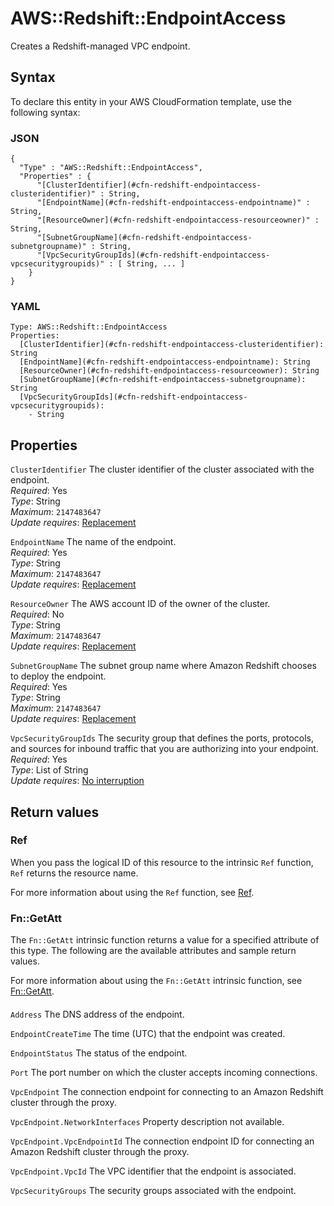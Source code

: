 # AWS::Redshift::EndpointAccess<a name="aws-resource-redshift-endpointaccess"></a>

Creates a Redshift\-managed VPC endpoint\.

## Syntax<a name="aws-resource-redshift-endpointaccess-syntax"></a>

To declare this entity in your AWS CloudFormation template, use the following syntax:

### JSON<a name="aws-resource-redshift-endpointaccess-syntax.json"></a>

```
{
  "Type" : "AWS::Redshift::EndpointAccess",
  "Properties" : {
      "[ClusterIdentifier](#cfn-redshift-endpointaccess-clusteridentifier)" : String,
      "[EndpointName](#cfn-redshift-endpointaccess-endpointname)" : String,
      "[ResourceOwner](#cfn-redshift-endpointaccess-resourceowner)" : String,
      "[SubnetGroupName](#cfn-redshift-endpointaccess-subnetgroupname)" : String,
      "[VpcSecurityGroupIds](#cfn-redshift-endpointaccess-vpcsecuritygroupids)" : [ String, ... ]
    }
}
```

### YAML<a name="aws-resource-redshift-endpointaccess-syntax.yaml"></a>

```
Type: AWS::Redshift::EndpointAccess
Properties:
  [ClusterIdentifier](#cfn-redshift-endpointaccess-clusteridentifier): String
  [EndpointName](#cfn-redshift-endpointaccess-endpointname): String
  [ResourceOwner](#cfn-redshift-endpointaccess-resourceowner): String
  [SubnetGroupName](#cfn-redshift-endpointaccess-subnetgroupname): String
  [VpcSecurityGroupIds](#cfn-redshift-endpointaccess-vpcsecuritygroupids):
    - String
```

## Properties<a name="aws-resource-redshift-endpointaccess-properties"></a>

`ClusterIdentifier` <a name="cfn-redshift-endpointaccess-clusteridentifier"></a>
The cluster identifier of the cluster associated with the endpoint\.  
_Required_: Yes  
_Type_: String  
_Maximum_: `2147483647`  
_Update requires_: [Replacement](https://docs.aws.amazon.com/AWSCloudFormation/latest/UserGuide/using-cfn-updating-stacks-update-behaviors.html#update-replacement)

`EndpointName` <a name="cfn-redshift-endpointaccess-endpointname"></a>
The name of the endpoint\.  
_Required_: Yes  
_Type_: String  
_Maximum_: `2147483647`  
_Update requires_: [Replacement](https://docs.aws.amazon.com/AWSCloudFormation/latest/UserGuide/using-cfn-updating-stacks-update-behaviors.html#update-replacement)

`ResourceOwner` <a name="cfn-redshift-endpointaccess-resourceowner"></a>
The AWS account ID of the owner of the cluster\.  
_Required_: No  
_Type_: String  
_Maximum_: `2147483647`  
_Update requires_: [Replacement](https://docs.aws.amazon.com/AWSCloudFormation/latest/UserGuide/using-cfn-updating-stacks-update-behaviors.html#update-replacement)

`SubnetGroupName` <a name="cfn-redshift-endpointaccess-subnetgroupname"></a>
The subnet group name where Amazon Redshift chooses to deploy the endpoint\.  
_Required_: Yes  
_Type_: String  
_Maximum_: `2147483647`  
_Update requires_: [Replacement](https://docs.aws.amazon.com/AWSCloudFormation/latest/UserGuide/using-cfn-updating-stacks-update-behaviors.html#update-replacement)

`VpcSecurityGroupIds` <a name="cfn-redshift-endpointaccess-vpcsecuritygroupids"></a>
The security group that defines the ports, protocols, and sources for inbound traffic that you are authorizing into your endpoint\.  
_Required_: Yes  
_Type_: List of String  
_Update requires_: [No interruption](https://docs.aws.amazon.com/AWSCloudFormation/latest/UserGuide/using-cfn-updating-stacks-update-behaviors.html#update-no-interrupt)

## Return values<a name="aws-resource-redshift-endpointaccess-return-values"></a>

### Ref<a name="aws-resource-redshift-endpointaccess-return-values-ref"></a>

When you pass the logical ID of this resource to the intrinsic `Ref` function, `Ref` returns the resource name\.

For more information about using the `Ref` function, see [Ref](https://docs.aws.amazon.com/AWSCloudFormation/latest/UserGuide/intrinsic-function-reference-ref.html)\.

### Fn::GetAtt<a name="aws-resource-redshift-endpointaccess-return-values-fn--getatt"></a>

The `Fn::GetAtt` intrinsic function returns a value for a specified attribute of this type\. The following are the available attributes and sample return values\.

For more information about using the `Fn::GetAtt` intrinsic function, see [Fn::GetAtt](https://docs.aws.amazon.com/AWSCloudFormation/latest/UserGuide/intrinsic-function-reference-getatt.html)\.

#### <a name="aws-resource-redshift-endpointaccess-return-values-fn--getatt-fn--getatt"></a>

`Address` <a name="Address-fn::getatt"></a>
The DNS address of the endpoint\.

`EndpointCreateTime` <a name="EndpointCreateTime-fn::getatt"></a>
The time \(UTC\) that the endpoint was created\.

`EndpointStatus` <a name="EndpointStatus-fn::getatt"></a>
The status of the endpoint\.

`Port` <a name="Port-fn::getatt"></a>
The port number on which the cluster accepts incoming connections\.

`VpcEndpoint` <a name="VpcEndpoint-fn::getatt"></a>
The connection endpoint for connecting to an Amazon Redshift cluster through the proxy\.

`VpcEndpoint.NetworkInterfaces` <a name="VpcEndpoint.NetworkInterfaces-fn::getatt"></a>
Property description not available\.

`VpcEndpoint.VpcEndpointId` <a name="VpcEndpoint.VpcEndpointId-fn::getatt"></a>
The connection endpoint ID for connecting an Amazon Redshift cluster through the proxy\.

`VpcEndpoint.VpcId` <a name="VpcEndpoint.VpcId-fn::getatt"></a>
The VPC identifier that the endpoint is associated\.

`VpcSecurityGroups` <a name="VpcSecurityGroups-fn::getatt"></a>
The security groups associated with the endpoint\.
